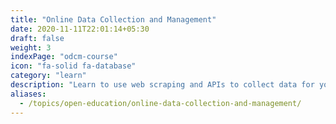 ```yaml
---
title: "Online Data Collection and Management"
date: 2020-11-11T22:01:14+05:30
draft: false
weight: 3
indexPage: "odcm-course"
icon: "fa-solid fa-database"
category: "learn"
description: "Learn to use web scraping and APIs to collect data for your empirical research project."
aliases:
  - /topics/open-education/online-data-collection-and-management/
---
```


